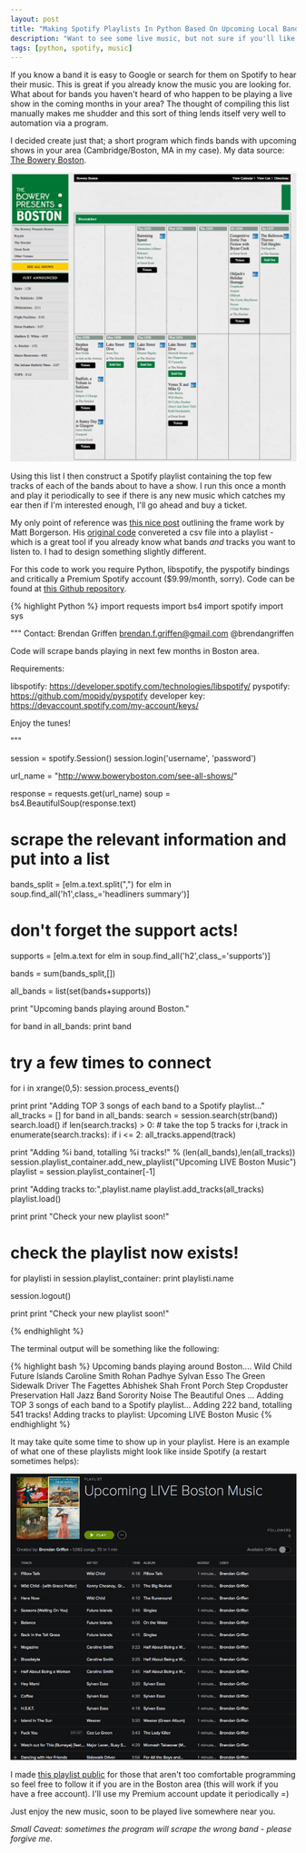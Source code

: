 ```yaml
---
layout: post
title: "Making Spotify Playlists In Python Based On Upcoming Local Bands"
description: "Want to see some live music, but not sure if you'll like the band? Try this out."
tags: [python, spotify, music]
---
```


If you know a band it is easy to Google or search for them on Spotify to hear their music. This is great if you already know the music you are looking for. What about for bands you haven't heard of who happen to be playing a live show in the coming months in your area? The thought of compiling this list manually makes me shudder and this sort of thing lends itself very well to automation via a program.

I decided create just that; a short program which finds bands with upcoming shows in your area (Cambridge/Boston, MA in my case). My data source: [The Bowery Boston](http://www.boweryboston.com/see-all-shows/).

[![spotify-playlists](/assets/spotifylocalbands/bowery_boston.png)](/assets/spotifylocalbands/bowery_boston.png)

Using this list I then construct a Spotify playlist containing the top few tracks of each of the bands about to have a show. I run this once a month and play it periodically to see if there is any new music which catches my ear then if I'm interested enough, I'll go ahead and buy a ticket.

My only point of reference was [this nice post](https://mborgerson.com/creating-a-playlist-in-spotify-using-python/) outlining the frame work by Matt Borgerson. His [original code](https://github.com/mborgerson/spotify-playlist-from-csv) convereted a csv file into a playlist - which is a great tool if you already know what bands *and* tracks you want to listen to. I had to design something slightly different.

For this code to work you require Python, libspotify, the pyspotify bindings and critically a Premium Spotify account ($9.99/month, sorry). Code can be found at [this Github repository](https://github.com/bgriffen/spotifylocalbands).

{% highlight Python %}
import requests
import bs4
import spotify
import sys

"""
Contact: Brendan Griffen brendan.f.griffen@gmail.com @brendangriffen

Code will scrape bands playing in next few months in Boston area.

Requirements:

libspotify:     https://developer.spotify.com/technologies/libspotify/
pyspotify:      https://github.com/mopidy/pyspotify
developer key:  https://devaccount.spotify.com/my-account/keys/

Enjoy the tunes!

"""

session = spotify.Session()
session.login('username', 'password')

url_name = "http://www.boweryboston.com/see-all-shows/"

response = requests.get(url_name)
soup = bs4.BeautifulSoup(response.text)

# scrape the relevant information and put into a list
bands_split = [elm.a.text.split(",") for elm in soup.find_all('h1',class_='headliners summary')]

# don't forget the support acts!
supports = [elm.a.text for elm in soup.find_all('h2',class_='supports')]

bands = sum(bands_split,[])

all_bands = list(set(bands+supports))

print "Upcoming bands playing around Boston."

for band in all_bands:
    print band

# try a few times to connect
for i in xrange(0,5):
    session.process_events()

print
print "Adding TOP 3 songs of each band to a Spotify playlist..."
all_tracks = []
for band in all_bands:
    search = session.search(str(band))
    search.load()
    if len(search.tracks) > 0:
        # take the top 5 tracks
        for i,track in enumerate(search.tracks):
            if i <= 2: all_tracks.append(track)

print "Adding %i band, totalling %i tracks!" % (len(all_bands),len(all_tracks))
session.playlist_container.add_new_playlist("Upcoming LIVE Boston Music")
playlist = session.playlist_container[-1]

print "Adding tracks to:",playlist.name
playlist.add_tracks(all_tracks)
playlist.load()

print
print "Check your new playlist soon!"

# check the playlist now exists!
for playlisti in session.playlist_container:
    print playlisti.name

session.logout()

print
print "Check your new playlist soon!"

{% endhighlight %}

The terminal output will be something like the following:

{% highlight bash %}
Upcoming bands playing around Boston....
Wild Child
Future Islands
Caroline Smith
Rohan Padhye
Sylvan Esso
The Green
Sidewalk Driver
The Fagettes
Abhishek Shah
Front Porch Step
Cropduster
Preservation Hall Jazz Band
Sorority Noise
The Beautiful Ones
...
Adding TOP 3 songs of each band to a Spotify playlist...
Adding 222 band, totalling 541 tracks!
Adding tracks to playlist: Upcoming LIVE Boston Music
{% endhighlight %}

It may take quite some time to show up in your playlist. Here is an example of what one of these playlists might look like inside Spotify (a restart sometimes helps):

[![spotify-playlists](/assets/spotifylocalbands/spotify_playlist.png)](/assets/spotifylocalbands/spotify_playlist.png)

I made [this playlist public](http://open.spotify.com/user/1254170771/playlist/5QKiOM9egThI6u6oXgkTNh) for those that aren't too comfortable programming so feel free to follow it if you are in the Boston area (this will work if you have a free account). I'll use my Premium account update it periodically =)

Just enjoy the new music, soon to be played live somewhere near you.

*Small Caveat: sometimes the program will scrape the wrong band - please forgive me.*

